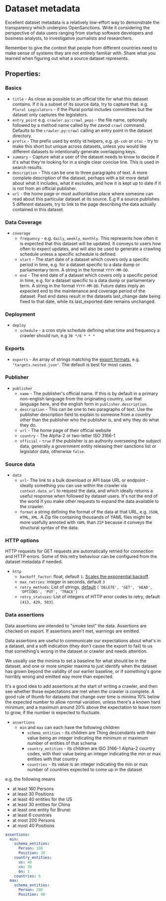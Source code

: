 # Dataset metadata

Excellent dataset metadata is a relatively low-effort way to demonstrate the transparency which underpins OpenSanctions. Write it considering the perspective of data users ranging from startup software developers and business analysts, to investigative journalists and researchers.

Remember to give the context that people from different countries need to make sense of systems they are not entirely familiar with. Share what you learned when figuring out what a source dataset represents.

## Properties:

### Basics

- `title` - As close as possible to an official title for what this dataset contains. If it is a subset of its source data, try to capture that. e.g. `Plural Legislators` - if the Plural portal includes committees but the dataset only captures the legislators.
- `entry_point` e.g. `crawler.py:crawl_peps` - the file name, optionally followed by a method name called by the zavod `crawl` command. Defaults to the `crawler.py:crawl` calling an entry point in the dataset directory.
- `prefix` - The prefix used by entity id helpers, e.g. `gb-coh` or `ofac` - try to make this short but unique across datasets, unless you would like different datasets to intentionally generate overlapping keys.
- `summary` - Capture what a user of the dataset needs to know to decide if it's what they're looking for in a single clear concise line. This is used in search results.
- `description` - This can be one to three paragraphs of text. A more complete description of the dataset, perhaps with a bit more detail about what it includes, what it excludes, and how it is kept up to date if it is not from an official publisher.
- `url` - the home page or most authoritative place where someone can read about this particular dataset at its source. E.g If a source publishes 5 different datasets, try to link to the page describing the data actually contained in this dataset.

### Data Coverage

- `coverage`
    - `frequency` - e.g. `daily`, `weekly`, `monthly`. This represents how often it is expected that this dataset will be updated. It conveys to users how often to expect updates, and will also be used to generate a crawling schedule unless a specific schedule is defined.
    - `start` - The start date of a dataset which covers only a specific period in time, e.g. for a dataset specific to a data dump or parliamentary term. A string in the format `YYYY-MM-DD`.
    - `end` - The end date of a dataset which covers only a specific period in time, e.g. for a dataset specific to a data dump or parliamentary term. A string in the format `YYYY-MM-DD`. Future dates imply an expected end to the maintenance and coverage period of the dataset. Past end dates result in the datasets last_change date being fixed to that date, while its last_exported date remains unchanged.

### Deployment

- `deploy`
    - `schedule` - a cron style schedule defining what time and frequency a crawler should run, e.g `30 */6 * * *`

### Exports

- `exports` - An array of strings matching the [export formats](https://www.opensanctions.org/docs/bulk/), e.g. `"targets.nested.json"`. The default is best for most cases.

### Publisher

- `publisher`
    - `name` - The publisher's official name. If this is by default in a primary non-english language from the originating country, use that language here, and the english form in `publisher.description`.
    - `description` - This can be one to two paragraphs of text. Use the publisher description field to explain to someone from a country other than the publisher who the publisher is, and why they do what they do. 
    - `url` - The home page of their official website
    - `country` - The Alpha-2 or two-letter ISO 3166-1 
    - `official` - `true` if the publisher is an authority overseeing the subject data, generally a government entity releasing their sanctions list or legislator data, otherwise `false`.

### Source data

- `data`
    - `url`- The link to a bulk download or API base URL or endpoint - ideally something you can use within the crawler via `context.data_url` to request the data, and which ideally returns a useful response when followed by dataset users. It's not the end of the world if you make other requests to expand the data available to the crawler.
    - `format` a string defining the format of the data at that URL, e.g. `JSON`, `HTML`, `XML`. A Zip file containing thousands of YAML files might be more usefully annoted with `YAML` than `ZIP` because it conveys the structural syntax of the data.

### HTTP options

HTTP requests for GET requests are automatically retried for connection and HTTP errors. Some of this retry behaviour can be configured from the dataset metadata if needed.

- `http`
    - `backoff_factor`: float, default `1`. [Scales the exponential backoff](https://urllib3.readthedocs.io/en/stable/reference/urllib3.util.html#urllib3.util.Retry.DEFAULT_ALLOWED_METHODS:~:text=with%20None.-,backoff_factor,-(float)%20%E2%80%93).
    - `max_retries`: integer in seconds, default `3`
    - `retry_methods`: List of strings, [default](https://urllib3.readthedocs.io/en/stable/reference/urllib3.util.html#urllib3.util.Retry.DEFAULT_ALLOWED_METHODS) `['DELETE', 'GET', 'HEAD', 'OPTIONS', 'PUT', 'TRACE']`
    - `retry_statuses`: List of integers of HTTP error codes to retry, default `[413, 429, 503]`.
  
### Data assertions

Data assertions are intended to "smoke test" the data. Assertions are checked on export. If assertions aren't met, warnings are emitted.

Data assertions are useful to communicate our expectations about what's in a dataset, and a soft indication (they don't cause the export to fail) to us that something's wrong in the dataset or crawler and needs attention.

We usually use the minima to set a baseline for what should be in the dataset, and one or more simpler maxima to just identify when the dataset has grown beyond the validity of our earlier baseline, or if something's gone horribly wrong and emitted way more than expected.

It's a good idea to add assertions at the start of writing a crawler, and then see whether those expectations are met when the crawler is complete. A good rule of thumb for datasets that change over time is minima 10% below the expected number to allow normal variation, unless there's a known hard minimum, and a maximum around 20% above the expectation to leave room to grow, if the number is expected to fluctuate.

- `assertions`
  - `min` and `max` can each have the following children
    - `schema_entities` - its children are Thing descendants with their value being an integer indicating the minimum or maximum number of entities of that schema
    - `country_entities` - its children are ISO 3166-1 Alpha-2 country codes, with their value being an integer indicating the min or max entities with that country
    - `countries` - its value is an integer indicating the min or max number of countries expected to come up in the dataset


e.g. the following means

- at least 160 Persons
- at least 30 Positions
- at least 40 entities for the US
- at least 30 entities for China
- at least one entity for Brunei
- at least 6 countries
- at most 200 Persons
- at most 40 Positions

```yaml
assertions:
  min:
    schema_entities:
      Person: 160
      Position: 30
    country_entities:
      us: 40
      cn: 30
      bn: 1
    countries: 6
  max:
    schema_entities:
      Person: 200
      Position: 40
```